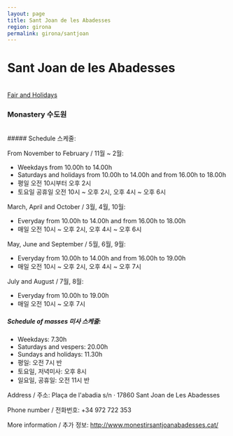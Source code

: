 ```yaml
---
layout: page
title: Sant Joan de les Abadesses
region: girona
permalink: girona/santjoan
---
```


# Sant Joan de les Abadesses
<br>
<a class="btn btn-info" href="fair_and_holiday" role="button">Fair and Holidays</a>  

### Monastery 수도원
<br>
##### Schedule 스케줄:

From November to February / 11월 ~ 2월:
* Weekdays from 10.00h to 14.00h
* Saturdays and holidays from 10.00h to 14.00h and from 16.00h to 18.00h
* 평일 오전 10시부터 오후 2시
* 토요일 공휴일 오전 10시 ~ 오후 2시, 오후 4시 ~ 오후 6시

March, April and October / 3월, 4월, 10월:
* Everyday from 10.00h to 14.00h and from 16.00h to 18.00h
* 매일 오전 10시 ~ 오후 2시, 오후 4시 ~ 오후 6시

​May, June and September / 5월, 6월, 9월:
* Everyday from 10.00h to 14.00h and from 16.00h to 19.00h
* 매일 오전 10시 ~ 오후 2시, 오후 4시 ~ 오후 7시

July and August / 7월, 8월:
* Everyday from 10.00h to 19.00h
* 매일 오전 10시 ~ 오후 7시


##### Schedule of masses 미사 스케줄:

* Weekdays: 7.30h
* Saturdays and vespers: 20.00h
* Sundays and holidays: 11.30h
* 평일: 오전 7시 반
* 토요일, 저녁미사: 오후 8시
* 일요일, 공휴일: 오전 11시 반

Address / 주소: Plaça de l'abadia s/n · 17860 Sant Joan de Les Abadesses

Phone number / 전화번호: +34  972 722 353

More information / 추가 정보: <http://www.monestirsantjoanabadesses.cat/>

​
